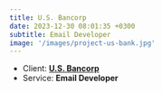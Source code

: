 ```yaml
---
title: U.S. Bancorp
date: 2023-12-30 08:01:35 +0300
subtitle: Email Developer
image: '/images/project-us-bank.jpg'
---
```


<!-- -->

<ul class="list-inline item-details">
    <li>Client:
        <strong><a href="https://www.usbank.com/">U.S. Bancorp</a>
        </strong>
    </li>
    <li>Service:
        <strong>Email Developer</strong>
    </li>
</ul>